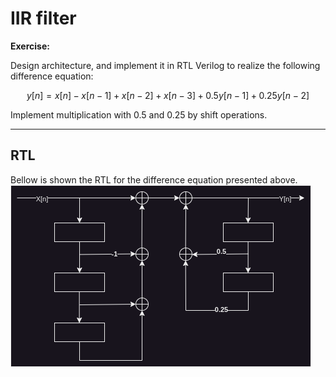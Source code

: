 # IIR filter
**Exercise:**

Design architecture, and implement it in RTL Verilog to realize the following difference equation:

$$y[n]=x[n]-x[n-1]+x[n-2]+x[n-3]+0.5y[n-1]+0.25y[n-2]$$

Implement multiplication with 0.5 and 0.25 by shift operations.

---------------------
## RTL
Bellow is shown the RTL for the difference equation presented above.
<img src=doc/rtl.png>